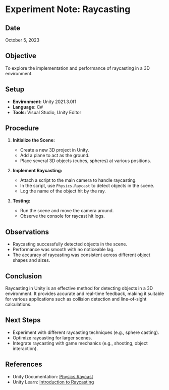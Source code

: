 # Experiment Note: Raycasting

## Date
October 5, 2023

## Objective
To explore the implementation and performance of raycasting in a 3D environment.

## Setup
- **Environment:** Unity 2021.3.0f1
- **Language:** C#
- **Tools:** Visual Studio, Unity Editor

## Procedure
1. **Initialize the Scene:**
    - Create a new 3D project in Unity.
    - Add a plane to act as the ground.
    - Place several 3D objects (cubes, spheres) at various positions.

2. **Implement Raycasting:**
    - Attach a script to the main camera to handle raycasting.
    - In the script, use `Physics.Raycast` to detect objects in the scene.
    - Log the name of the object hit by the ray.

3. **Testing:**
    - Run the scene and move the camera around.
    - Observe the console for raycast hit logs.

## Observations
- Raycasting successfully detected objects in the scene.
- Performance was smooth with no noticeable lag.
- The accuracy of raycasting was consistent across different object shapes and sizes.

## Conclusion
Raycasting in Unity is an effective method for detecting objects in a 3D environment. It provides accurate and real-time feedback, making it suitable for various applications such as collision detection and line-of-sight calculations.

## Next Steps
- Experiment with different raycasting techniques (e.g., sphere casting).
- Optimize raycasting for larger scenes.
- Integrate raycasting with game mechanics (e.g., shooting, object interaction).

## References
- Unity Documentation: [Physics.Raycast](https://docs.unity3d.com/ScriptReference/Physics.Raycast.html)
- Unity Learn: [Introduction to Raycasting](https://learn.unity.com/tutorial/introduction-to-raycasting)
